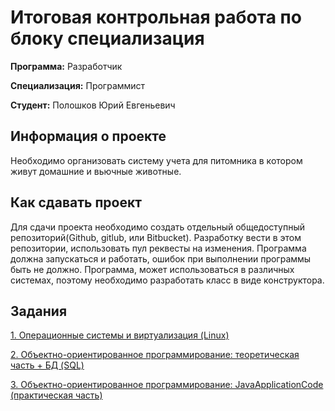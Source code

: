 # Итоговая контрольная работа по блоку специализация

**Программа:** Разработчик

**Специализация:** Программист

**Студент:** Полошков Юрий Евгеньевич

## Информация о проекте

Необходимо организовать систему учета для питомника в котором живут
домашние и вьючные животные.

## Как сдавать проект

Для сдачи проекта необходимо создать отдельный общедоступный
репозиторий(Github, gitlub, или Bitbucket). Разработку вести в этом
репозитории, использовать пул реквесты на изменения. Программа должна
запускаться и работать, ошибок при выполнении программы быть не должно.
Программа, может использоваться в различных системах, поэтому необходимо
разработать класс в виде конструктора.

## Задания

[1. Операционные системы и виртуализация (Linux)](/Block1.Linux/readme.md)

[2. Объектно-ориентированное программирование: теоретическая часть + БД (SQL)](/Block2.OOP+SQL/readme.md)

[3. Объектно-ориентированное программирование: JavaApplicationCode (практическая часть)](/Block3.JavaApp/readme.md)
